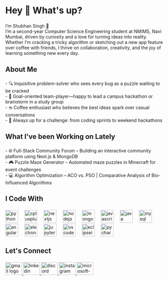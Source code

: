 <h1 align="left">Hey 👋 What's up?</h1>

###

<p align="left">I’m Shubhan Singh 👋 <br>I’m a second-year Computer Science Engineering student at NMIMS, Navi Mumbai, driven by curiosity and a love for turning ideas into reality. Whether I’m cracking a tricky algorithm or sketching out a new app feature over coffee with friends, I thrive on collaboration, creativity, and the joy of learning something new every day.</p>

###

<h2 align="left">About Me</h2>

###

<p align="left">- 🔍 Inquisitive problem-solver who sees every bug as a puzzle waiting to be cracked  <br>- 🎯 Goal-oriented team-player—happy to lead a campus hackathon or brainstorm in a study group  <br>- ☕ Coffee enthusiast who believes the best ideas spark over casual conversations  <br>- 🧩 Always up for a challenge: from coding sprints to weekend hackathons</p>

###

<h2 align="left">What I've been Working on Lately</h2>

###

<p align="left">- 🌐 Full-Stack Community Forum – Building an interactive community platform using Next.js & MongoDB  <br>- 🎮 Puzzle Maze Generator – Automated maze puzzles in Minecraft for event challenges  <br>- 💻 Algorithm Optimization – ACO vs. PSO | Comparative Analysis of Bio-Influenced Algorithms</p>

###

<h2 align="left">I Code With</h2>

###

<div align="left">
  <img src="https://skillicons.dev/icons?i=py" height="40" alt="python logo"  />
  <img width="12" />
  <img src="https://skillicons.dev/icons?i=cpp" height="40" alt="cplusplus logo"  />
  <img width="12" />
  <img src="https://skillicons.dev/icons?i=nextjs" height="40" alt="nextjs logo"  />
  <img width="12" />
  <img src="https://skillicons.dev/icons?i=nodejs" height="40" alt="nodejs logo"  />
  <img width="12" />
  <img src="https://skillicons.dev/icons?i=mongodb" height="40" alt="mongodb logo"  />
  <img width="12" />
  <img src="https://skillicons.dev/icons?i=js" height="40" alt="javascript logo"  />
  <img width="12" />
  <img src="https://skillicons.dev/icons?i=java" height="40" alt="java logo"  />
  <img width="12" />
  <img src="https://skillicons.dev/icons?i=mysql" height="40" alt="mysql logo"  />
  <img width="12" />
  <img src="https://skillicons.dev/icons?i=angular" height="40" alt="angularjs logo"  />
  <img width="12" />
  <img src="https://skillicons.dev/icons?i=electron" height="40" alt="electron logo"  />
  <img width="12" />
  <img src="https://cdn.simpleicons.org/jupyter/F37626" height="40" alt="jupyter logo"  />
  <img width="12" />
  <img src="https://skillicons.dev/icons?i=vscode" height="40" alt="vscode logo"  />
  <img width="12" />
  <img src="https://skillicons.dev/icons?i=eclipse" height="40" alt="eclipseide logo"  />
  <img width="12" />
  <img src="https://cdn.jsdelivr.net/gh/devicons/devicon/icons/pycharm/pycharm-original.svg" height="40" alt="pycharm logo"  />
</div>

###

<h2 align="left">Let's Connect</h2>

###

<div align="left">
  <a href="mailto:geekedoutloud04@gmail.com" target="_blank">
    <img src="https://raw.githubusercontent.com/maurodesouza/profile-readme-generator/master/src/assets/icons/social/gmail/default.svg" width="52" height="40" alt="gmail logo"  />
  </a>
  <a href="https://linkedin.com/in/geeked-out-loud04/" target="_blank">
    <img src="https://raw.githubusercontent.com/maurodesouza/profile-readme-generator/master/src/assets/icons/social/linkedin/default.svg" width="52" height="40" alt="linkedin logo"  />
  </a>
  <a href="discordapp.com/users/shubh.here" target="_blank">
    <img src="https://raw.githubusercontent.com/maurodesouza/profile-readme-generator/master/src/assets/icons/social/discord/default.svg" width="52" height="40" alt="discord logo"  />
  </a>
  <a href="https://www.instagram.com/geeked.out.loud/" target="_blank">
    <img src="https://raw.githubusercontent.com/maurodesouza/profile-readme-generator/master/src/assets/icons/social/instagram/default.svg" width="52" height="40" alt="instagram logo"  />
  </a>
  <a href="mailto:shubhan.singh312@nmims.in" target="_blank">
    <img src="https://raw.githubusercontent.com/maurodesouza/profile-readme-generator/master/src/assets/icons/social/microsoft-outlook/default.svg" width="52" height="40" alt="microsoft-outlook logo"  />
  </a>
</div>

###
